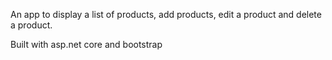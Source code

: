 An app to display a list of products, add products, edit a product and delete a product. 

Built with asp.net core and bootstrap
